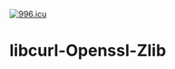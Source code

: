 <a href="https://996.icu"><img src="https://img.shields.io/badge/link-996.icu-red.svg" alt="996.icu"></a>
# libcurl-Openssl-Zlib


